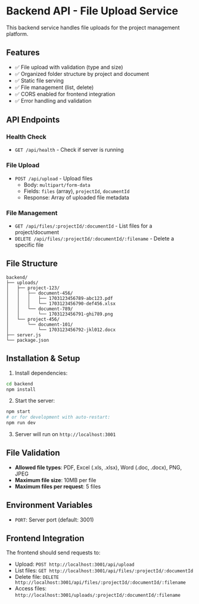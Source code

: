 # Backend API - File Upload Service

This backend service handles file uploads for the project management platform.

## Features

- ✅ File upload with validation (type and size)
- ✅ Organized folder structure by project and document
- ✅ Static file serving
- ✅ File management (list, delete)
- ✅ CORS enabled for frontend integration
- ✅ Error handling and validation

## API Endpoints

### Health Check
- `GET /api/health` - Check if server is running

### File Upload
- `POST /api/upload` - Upload files
  - Body: `multipart/form-data`
  - Fields: `files` (array), `projectId`, `documentId`
  - Response: Array of uploaded file metadata

### File Management
- `GET /api/files/:projectId/:documentId` - List files for a project/document
- `DELETE /api/files/:projectId/:documentId/:filename` - Delete a specific file

## File Structure

```
backend/
├── uploads/
│   ├── project-123/
│   │   ├── document-456/
│   │   │   ├── 1703123456789-abc123.pdf
│   │   │   └── 1703123456790-def456.xlsx
│   │   └── document-789/
│   │       └── 1703123456791-ghi789.png
│   └── project-456/
│       └── document-101/
│           └── 1703123456792-jkl012.docx
├── server.js
└── package.json
```

## Installation & Setup

1. Install dependencies:
```bash
cd backend
npm install
```

2. Start the server:
```bash
npm start
# or for development with auto-restart:
npm run dev
```

3. Server will run on `http://localhost:3001`

## File Validation

- **Allowed file types**: PDF, Excel (.xls, .xlsx), Word (.doc, .docx), PNG, JPEG
- **Maximum file size**: 10MB per file
- **Maximum files per request**: 5 files

## Environment Variables

- `PORT`: Server port (default: 3001)

## Frontend Integration

The frontend should send requests to:
- Upload: `POST http://localhost:3001/api/upload`
- List files: `GET http://localhost:3001/api/files/:projectId/:documentId`
- Delete file: `DELETE http://localhost:3001/api/files/:projectId/:documentId/:filename`
- Access files: `http://localhost:3001/uploads/:projectId/:documentId/:filename`
